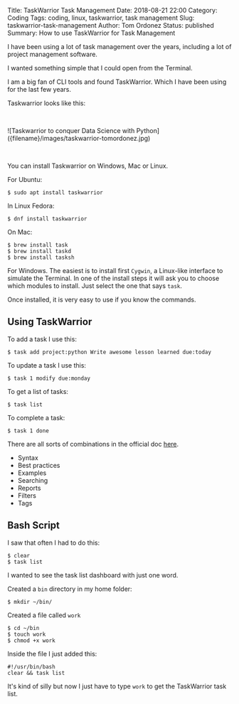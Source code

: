 Title: TaskWarrior Task Management
Date: 2018-08-21 22:00
Category: Coding
Tags: coding, linux, taskwarrior, task management
Slug: taskwarrior-task-management
Author: Tom Ordonez
Status: published
Summary: How to use TaskWarrior for Task Management

I have been using a lot of task management over the years, including a lot of project management software.

I wanted something simple that I could open from the Terminal.

I am a big fan of CLI tools and found TaskWarrior. Which I have been using for the last few years.

Taskwarrior looks like this:

<p>&nbsp;</p>
![Taskwarrior to conquer Data Science with Python]({filename}/images/taskwarrior-tomordonez.jpg)
<p>&nbsp;</p>

You can install Taskwarrior on Windows, Mac or Linux.

For Ubuntu:

    $ sudo apt install taskwarrior

In Linux Fedora:

    $ dnf install taskwarrior

On Mac:

    $ brew install task
    $ brew install taskd
    $ brew install tasksh

For Windows. The easiest is to install first `Cygwin`, a Linux-like interface to simulate the Terminal. In one of the install steps it will ask you to choose which modules to install. Just select the one that says `task`.

Once installed, it is very easy to use if you know the commands.

## Using TaskWarrior

To add a task I use this:

    $ task add project:python Write awesome lesson learned due:today

To update a task I use this:

    $ task 1 modify due:monday

To get a list of tasks:

    $ task list

To complete a task:

    $ task 1 done

There are all sorts of combinations in the official doc <a href="https://taskwarrior.org/docs/" target="_blank">here</a>.

* Syntax
* Best practices
* Examples
* Searching
* Reports
* Filters
* Tags

## Bash Script

I saw that often I had to do this:

    $ clear
    $ task list

I wanted to see the task list dashboard with just one word.

Created a `bin` directory in my home folder:

    $ mkdir ~/bin/

Created a file called `work`

    $ cd ~/bin
    $ touch work
    $ chmod +x work

Inside the file I just added this:

    #!/usr/bin/bash
    clear && task list

It's kind of silly but now I just have to type `work` to get the TaskWarrior task list.